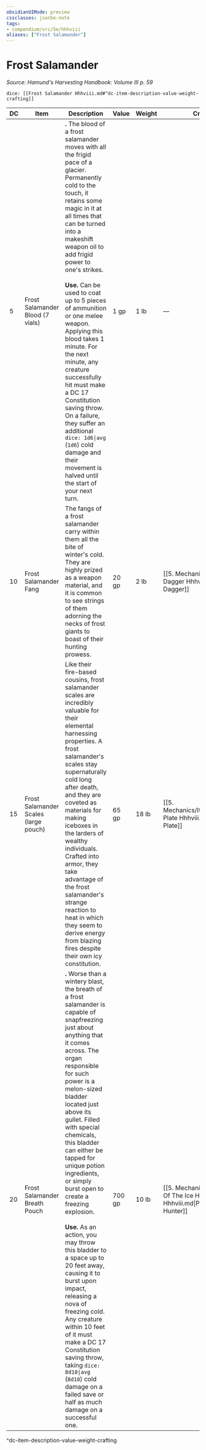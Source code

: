 ```yaml
---
obsidianUIMode: preview
cssclasses: json5e-note
tags:
- compendium/src/5e/hhhviii
aliases: ["Frost Salamander"]
---
```

# Frost Salamander
*Source: Hamund's Harvesting Handbook: Volume III p. 59* 

`dice: [[Frost Salamander Hhhviii.md#^dc-item-description-value-weight-crafting]]`

| DC | Item | Description | Value | Weight | Crafting |
|----|------|-------------|-------|--------|----------|
| 5 | Frost Salamander Blood (7 vials) | **.** The blood of a frost salamander moves with all the frigid pace of a glacier. Permanently cold to the touch, it retains some magic in it at all times that can be turned into a makeshift weapon oil to add frigid power to one's strikes.<br /><br />**Use.** Can be used to coat up to 5 pieces of ammunition or one melee weapon. Applying this blood takes 1 minute. For the next minute, any creature successfully hit must make a DC 17 Constitution saving throw. On a failure, they suffer an additional `dice: 1d6\|avg` (`1d6`) cold damage and their movement is halved until the start of your next turn. | 1 gp | 1 lb | — |
| 10 | Frost Salamander Fang | The fangs of a frost salamander carry within them all the bite of winter's cold. They are highly prized as a weapon material, and it is common to see strings of them adorning the necks of frost giants to boast of their hunting prowess. | 20 gp | 2 lb | [[5. Mechanics/Items/Frost Dagger Hhhviii.md\|Frost Dagger]] |
| 15 | Frost Salamander Scales (large pouch) | Like their fire-based cousins, frost salamander scales are incredibly valuable for their elemental harnessing properties. A frost salamander's scales stay supernaturally cold long after death, and they are coveted as materials for making iceboxes in the larders of wealthy individuals. Crafted into armor, they take advantage of the frost salamander's strange reaction to heat in which they seem to derive energy from blazing fires despite their own icy constitution. | 65 gp | 18 lb | [[5. Mechanics/Items/Permafrost Plate Hhhviii.md\|Permafrost Plate]] |
| 20 | Frost Salamander Breath Pouch | **.** Worse than a wintery blast, the breath of a frost salamander is capable of snapfreezing just about anything that it comes across. The organ responsible for such power is a melon-sized bladder located just above its gullet. Filled with special chemicals, this bladder can either be tapped for unique potion ingredients, or simply burst open to create a freezing explosion.<br /><br />**Use.** As an action, you may throw this bladder to a space up to 20 feet away, causing it to burst upon impact, releasing a nova of freezing cold. Any creature within 10 feet of it must make a DC 17 Constitution saving throw, taking `dice: 8d10\|avg` (`8d10`) cold damage on a failed save or half as much damage on a successful one. | 700 gp | 10 lb | [[5. Mechanics/Items/Potion Of The Ice Hunter Hhhviii.md\|Potion of the Ice Hunter]] |
^dc-item-description-value-weight-crafting